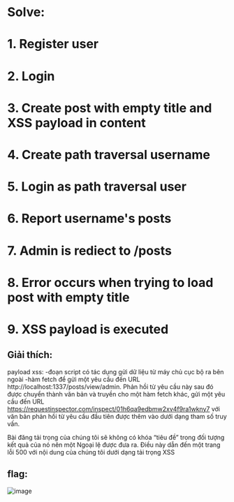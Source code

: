 # Solve:
# 1. Register user
# 2. Login
# 3. Create post with empty title and XSS payload in content
# 4. Create path traversal username
# 5. Login as path traversal user
# 6. Report username's posts
# 7. Admin is rediect to /posts
# 8. Error occurs when trying to load post with empty title
# 9. XSS payload is executed

## Giải thích: 

payload xss: 
-đoạn script có tác dụng gửi dữ liệu từ máy chủ cục bộ ra bên ngoài
-hàm fetch để gửi một yêu cầu đến URL http://localhost:1337/posts/view/admin. Phản hồi từ yêu cầu này sau đó được chuyển thành văn bản và truyền cho một hàm fetch khác, gửi một yêu cầu đến URL https://requestinspector.com/inspect/01h6qa9edbmw2xv4f9ra1wkny7 với văn bản phản hồi từ yêu cầu đầu tiên được thêm vào dưới dạng tham số truy vấn.

Bài đăng tải trọng của chúng tôi sẽ không có khóa “tiêu đề” trong đối tượng kết quả của nó nên một Ngoại lệ được đưa ra. Điều này dẫn đến một trang lỗi 500 với nội dung của chúng tôi dưới dạng tải trọng XSS

## flag:
![image](https://github.com/vanatka10/ctf_walkthrough/assets/126310360/a820585f-8618-405e-9652-72c4298bc5ad)

